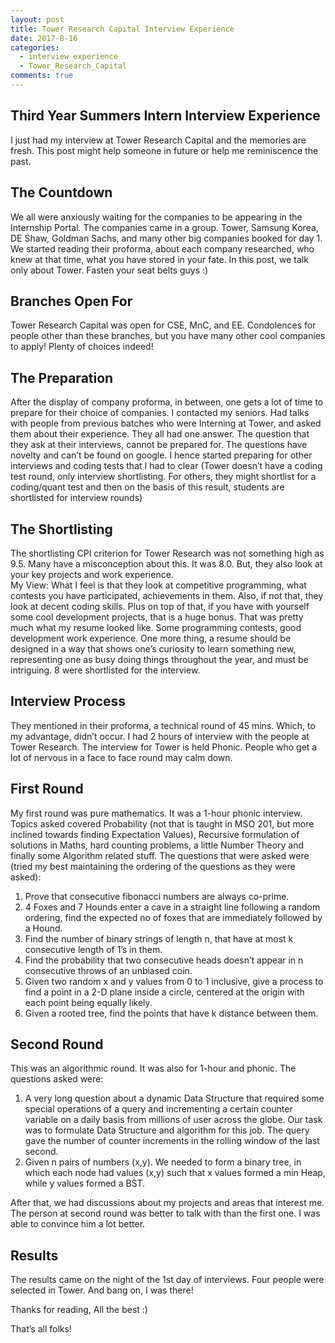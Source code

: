```yaml
---
layout: post
title: Tower Research Capital Interview Experience
date: 2017-8-16
categories:
  - interview_experience
  - Tower_Research_Capital
comments: true
---
```


## Third Year Summers Intern Interview Experience
I just had my interview at Tower Research Capital and the memories are fresh. This post might help someone in future or help me reminiscence the past. 

## The Countdown
We all were anxiously waiting  for the companies to be appearing in the Internship Portal. The companies came in a group. Tower, Samsung Korea, DE Shaw, Goldman Sachs, and many other big companies booked for day 1. We started reading their proforma, about each company researched, who knew at that time, what you have stored in your fate. In this post, we talk only about Tower. Fasten your seat belts guys :)

## Branches Open For
Tower Research Capital was open for CSE, MnC, and EE. Condolences for people other than these branches, but you have many other cool companies to apply! Plenty of choices indeed!

## The Preparation
After the display of company proforma, in between, one gets a lot of time to prepare for their choice of companies. I contacted my seniors. Had talks with people from previous batches who were Interning at Tower, and asked them about their experience. They all had one answer. The question that they ask at their interviews, cannot be prepared for. The questions have novelty and can’t be found on google. I hence started preparing for other interviews and coding tests that I had to clear (Tower doesn’t have a coding test round, only interview shortlisting. For others, they might shortlist for a coding/quant test and then on the basis of this result, students are shortlisted for interview rounds)

## The Shortlisting
The shortlisting CPI criterion for Tower Research was not something high as 9.5. Many have a misconception about this. It was 8.0. But, they also look at your key projects and work experience. <br/>
My View: What I feel is that they look at competitive programming, what contests you have participated, achievements in them. Also, if not that, they look at decent coding skills. Plus on top of that, if you have with yourself some cool development projects, that is a huge bonus. That was pretty much what my resume looked like. Some programming contests, good development work experience. One more thing, a resume should be designed in a way that shows one’s curiosity to learn something new, representing one as busy doing things throughout the year, and must be intriguing. 8 were shortlisted for the interview.



## Interview Process
They mentioned in their proforma, a technical round of 45 mins. Which, to my advantage, didn’t occur. I had 2 hours of interview with the people at Tower Research. The interview for Tower is held Phonic. People who get a lot of nervous in a face to face round may calm down.

## First Round
My first round was pure mathematics. It was a 1-hour phonic interview. Topics asked covered  Probability (not that is taught in MSO 201, but more inclined towards finding Expectation Values), Recursive formulation of solutions in Maths, hard counting problems, a little Number Theory and finally some Algorithm related stuff.
The questions that were asked were (tried my best maintaining the ordering of the questions as they were asked):
1. Prove that consecutive fibonacci numbers are always co-prime.
2. 4 Foxes and 7 Hounds enter a cave in a straight line following a random ordering, find the expected no of foxes that are immediately followed by a Hound.
3. Find the number of binary strings of length n, that have at most k consecutive length of 1’s in them.
4. Find the probability that two consecutive heads doesn’t appear in n consecutive throws of an unbiased coin.
5. Given two random x and y values from 0 to 1 inclusive, give a process to find a point in a 2-D plane inside a circle, centered at the origin with each point being equally likely.
6. Given a rooted tree, find the points that have k distance between them.

## Second Round
This was an algorithmic round. It was also for 1-hour and phonic. The questions asked were: 
1. A very long question about a dynamic Data Structure that required some special operations of a query and incrementing a certain counter variable on a daily basis from millions of user across the globe. Our task was to formulate Data Structure and algorithm for this job. The query gave the number of counter increments in the rolling window of the last second.
2. Given n pairs of numbers (x,y). We needed to form a binary tree, in which each node had values (x,y) such that x values formed a min Heap, while y values formed a BST.

After that, we had discussions about my projects and areas that interest me. The person at second round was better to talk with than the first one. I was able to convince him a lot better.
 
## Results
The results came on the night of the 1st day of interviews. Four people were selected in Tower. And bang on, I was there!

Thanks for reading, All the best :)

That’s all folks!
